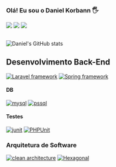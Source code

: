 ### Olá! Eu sou o Daniel Korbann 🖐️

<div>
 <a href="https://www.instagram.com/daniel_korban_l/"><img src="https://img.shields.io/badge/Instagram-730F8A?style=for-the-badge&logo=instagram&logoColor=white"/></a>
 <a href="https://www.linkedin.com/in/daniel-lima-973a45227/"><img src="https://img.shields.io/badge/LinkedIn-0077B5?style=for-the-badge&logo=linkedin&logoColor=white"/></a>
 <a href="mailto:daniel99korban@gmail.com"><img src="https://img.shields.io/badge/Gmail-D14836?style=for-the-badge&logo=gmail&logoColor=white"/></a>
</div>

##
 ![Daniel's GitHub stats](https://github-readme-stats.vercel.app/api?username=daniel99korban&show_icons=true&count_private=true&theme=radical)
 
## Desenvolvimento Back-End

 [![Laravel framework](https://img.shields.io/badge/Laravel-0F202D?style=for-the-badge&logo=laravel&logoColor=white)](https://github.com/daniel99korban)
 [![Spring framework](https://img.shields.io/badge/Spring-6BB13D?style=for-the-badge&logo=spring&logoColor=white)](https://github.com/daniel99korban)
 
 #### DB
 
 [![mysql](https://img.shields.io/badge/MySQL-00000F?style=for-the-badge&logo=mysql&logoColor=white)](https://github.com/daniel99korban)
 [![pssql](https://img.shields.io/badge/PostgreSQL-00000F?style=for-the-badge&logo=postgresql&logoColor=white)](https://github.com/daniel99korban)

 #### Testes
 
 [![junit](https://img.shields.io/badge/Junit-6BB13D?style=for-the-badge&logo=junit&logoColor=white)](https://github.com/daniel99korban)
 [![PHPUnit](https://img.shields.io/badge/PhpUnit-6B66D5?style=for-the-badge&logo=phpunit&logoColor=white)](https://github.com/daniel99korban)
 
 ### Arquitetura de Software
 
 [![clean architecture](https://img.shields.io/badge/Clean_Architecture-0F202D?style=for-the-badge&logo=cleanarchitecture&logoColor=white)](https://github.com/daniel99korban)
 [![Hexagonal](https://img.shields.io/badge/Hexagonal-0F202D?style=for-the-badge&logo=hexagonal&logoColor=white)](https://github.com/daniel99korban)
